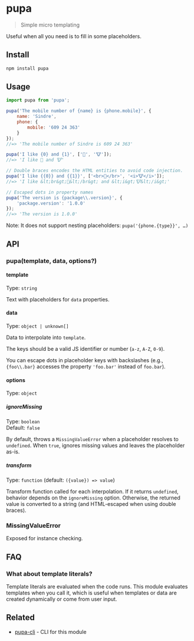 # pupa

> Simple micro templating

Useful when all you need is to fill in some placeholders.

## Install

```sh
npm install pupa
```

## Usage

```js
import pupa from 'pupa';

pupa('The mobile number of {name} is {phone.mobile}', {
	name: 'Sindre',
	phone: {
		mobile: '609 24 363'
	}
});
//=> 'The mobile number of Sindre is 609 24 363'

pupa('I like {0} and {1}', ['🦄', '🐮']);
//=> 'I like 🦄 and 🐮'

// Double braces encodes the HTML entities to avoid code injection.
pupa('I like {{0}} and {{1}}', ['<br>🦄</br>', '<i>🐮</i>']);
//=> 'I like &lt;br&gt;🦄&lt;/br&gt; and &lt;i&gt;🐮&lt;/i&gt;'

// Escaped dots in property names
pupa('The version is {package\\.version}', {
	'package.version': '1.0.0'
});
//=> 'The version is 1.0.0'
```

Note: It does not support nesting placeholders: `pupa('{phone.{type}}', …)`

## API

### pupa(template, data, options?)

#### template

Type: `string`

Text with placeholders for `data` properties.

#### data

Type: `object | unknown[]`

Data to interpolate into `template`.

The keys should be a valid JS identifier or number (`a-z`, `A-Z`, `0-9`).

You can escape dots in placeholder keys with backslashes (e.g., `{foo\\.bar}` accesses the property `'foo.bar'` instead of `foo.bar`).

#### options

Type: `object`

##### ignoreMissing

Type: `boolean`\
Default: `false`

By default, throws a `MissingValueError` when a placeholder resolves to `undefined`. When `true`, ignores missing values and leaves the placeholder as-is.

##### transform

Type: `function` (default: `({value}) => value`)

Transform function called for each interpolation. If it returns `undefined`, behavior depends on the `ignoreMissing` option. Otherwise, the returned value is converted to a string (and HTML-escaped when using double braces).

### MissingValueError

Exposed for instance checking.

## FAQ

### What about template literals?

Template literals are evaluated when the code runs. This module evaluates templates when you call it, which is useful when templates or data are created dynamically or come from user input.

## Related

- [pupa-cli](https://github.com/sindresorhus/pupa-cli) - CLI for this module
